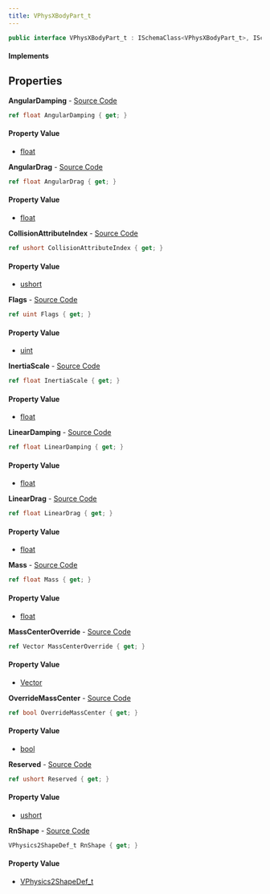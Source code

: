 ```yaml
---
title: VPhysXBodyPart_t
---
```


```csharp
public interface VPhysXBodyPart_t : ISchemaClass<VPhysXBodyPart_t>, ISchemaField, ISchemaClass, INativeHandle
```

#### Implements

## Properties

**AngularDamping** - [Source Code](https://github.com/swiftly-solution/swiftlys2/blob/main/managed/src/SwiftlyS2.Generated/Schemas/Interfaces/VPhysXBodyPart_t.cs#L30)

```csharp
ref float AngularDamping { get; }
```

#### Property Value

- [float](https://learn.microsoft.com/dotnet/api/system.single)

**AngularDrag** - [Source Code](https://github.com/swiftly-solution/swiftlys2/blob/main/managed/src/SwiftlyS2.Generated/Schemas/Interfaces/VPhysXBodyPart_t.cs#L34)

```csharp
ref float AngularDrag { get; }
```

#### Property Value

- [float](https://learn.microsoft.com/dotnet/api/system.single)

**CollisionAttributeIndex** - [Source Code](https://github.com/swiftly-solution/swiftlys2/blob/main/managed/src/SwiftlyS2.Generated/Schemas/Interfaces/VPhysXBodyPart_t.cs#L22)

```csharp
ref ushort CollisionAttributeIndex { get; }
```

#### Property Value

- [ushort](https://learn.microsoft.com/dotnet/api/system.uint16)

**Flags** - [Source Code](https://github.com/swiftly-solution/swiftlys2/blob/main/managed/src/SwiftlyS2.Generated/Schemas/Interfaces/VPhysXBodyPart_t.cs#L16)

```csharp
ref uint Flags { get; }
```

#### Property Value

- [uint](https://learn.microsoft.com/dotnet/api/system.uint32)

**InertiaScale** - [Source Code](https://github.com/swiftly-solution/swiftlys2/blob/main/managed/src/SwiftlyS2.Generated/Schemas/Interfaces/VPhysXBodyPart_t.cs#L26)

```csharp
ref float InertiaScale { get; }
```

#### Property Value

- [float](https://learn.microsoft.com/dotnet/api/system.single)

**LinearDamping** - [Source Code](https://github.com/swiftly-solution/swiftlys2/blob/main/managed/src/SwiftlyS2.Generated/Schemas/Interfaces/VPhysXBodyPart_t.cs#L28)

```csharp
ref float LinearDamping { get; }
```

#### Property Value

- [float](https://learn.microsoft.com/dotnet/api/system.single)

**LinearDrag** - [Source Code](https://github.com/swiftly-solution/swiftlys2/blob/main/managed/src/SwiftlyS2.Generated/Schemas/Interfaces/VPhysXBodyPart_t.cs#L32)

```csharp
ref float LinearDrag { get; }
```

#### Property Value

- [float](https://learn.microsoft.com/dotnet/api/system.single)

**Mass** - [Source Code](https://github.com/swiftly-solution/swiftlys2/blob/main/managed/src/SwiftlyS2.Generated/Schemas/Interfaces/VPhysXBodyPart_t.cs#L18)

```csharp
ref float Mass { get; }
```

#### Property Value

- [float](https://learn.microsoft.com/dotnet/api/system.single)

**MassCenterOverride** - [Source Code](https://github.com/swiftly-solution/swiftlys2/blob/main/managed/src/SwiftlyS2.Generated/Schemas/Interfaces/VPhysXBodyPart_t.cs#L38)

```csharp
ref Vector MassCenterOverride { get; }
```

#### Property Value

- [Vector](/docs/api/shared/natives/vector)

**OverrideMassCenter** - [Source Code](https://github.com/swiftly-solution/swiftlys2/blob/main/managed/src/SwiftlyS2.Generated/Schemas/Interfaces/VPhysXBodyPart_t.cs#L36)

```csharp
ref bool OverrideMassCenter { get; }
```

#### Property Value

- [bool](https://learn.microsoft.com/dotnet/api/system.boolean)

**Reserved** - [Source Code](https://github.com/swiftly-solution/swiftlys2/blob/main/managed/src/SwiftlyS2.Generated/Schemas/Interfaces/VPhysXBodyPart_t.cs#L24)

```csharp
ref ushort Reserved { get; }
```

#### Property Value

- [ushort](https://learn.microsoft.com/dotnet/api/system.uint16)

**RnShape** - [Source Code](https://github.com/swiftly-solution/swiftlys2/blob/main/managed/src/SwiftlyS2.Generated/Schemas/Interfaces/VPhysXBodyPart_t.cs#L20)

```csharp
VPhysics2ShapeDef_t RnShape { get; }
```

#### Property Value

- [VPhysics2ShapeDef_t](/docs/api/shared/schemadefinitions/vphysics2shapedef_t)

